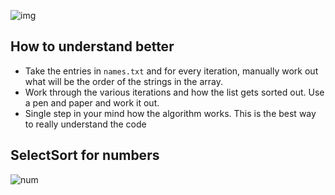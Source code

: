 
![img](https://i.imgur.com/j4FZ16y.jpg)

## How to understand better

- Take the entries in `names.txt` and for every iteration, manually work out what will be the order of the strings in the array. 
- Work through the various iterations and how the list gets sorted out. Use a pen and paper and work it out. 
- Single step in your mind how the algorithm works. This is the best way to really understand the code 

## SelectSort for numbers 

![num](https://i.imgur.com/gm8eMJw.jpg)